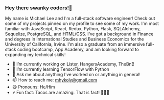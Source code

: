 ### Hey there swanky coders!👋
My name is Michael Lee and I'm a full-stack software engineer! Check out some of my projects pinned on my profile to see some of my work. I'm most familiar with JavaScript, React, Redux, Python, Flask, SQLAlchemy, Sequelize, PostgreSQL, and HTML/CSS. I've got a background in Finance and degrees in International Studies and Business Economics for the University of California, Irvine. I'm also a graduate from an immersive full-stack coding bootcamp, App Academy, and am looking forward to expanding my technical skills!

- 🔭 I’m currently working on Lister, HangersAcademy, TheBnB
- 🌱 I’m currently learning TensorFlow with Python
- 💬 Ask me about anything I've worked on or anything in general!
- 📫 How to reach me: mhykoly@gmail.com
- 😄 Pronouns: He/Him
- ⚡ Fun fact: Tacos are amazing. That is fact! 🌮🌮🌮
<!--
- 👯 I’m looking to collaborate on ...
- 🤔 I’m looking for help with ...
-->
